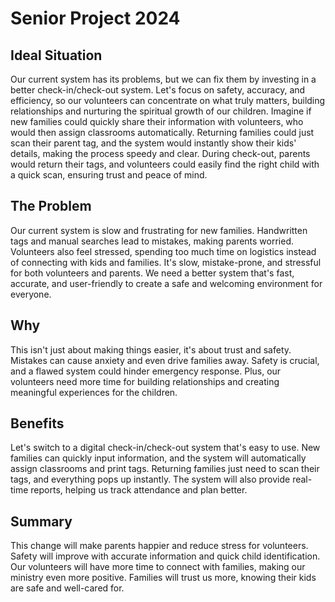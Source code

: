 # Senior Project 2024

## Ideal Situation

Our current system has its problems, but we can fix them by investing in a better check-in/check-out system. Let's focus on safety, accuracy, and efficiency, so our volunteers can concentrate on what truly matters, building relationships and nurturing the spiritual growth of our children.  Imagine if new families could quickly share their information with volunteers, who would then assign classrooms automatically. Returning families could just scan their parent tag, and the system would instantly show their kids' details, making the process speedy and clear. During check-out, parents would return their tags, and volunteers could easily find the right child with a quick scan, ensuring trust and peace of mind.

## The Problem

Our current system is slow and frustrating for new families. Handwritten tags and manual searches lead to mistakes, making parents worried. Volunteers also feel stressed, spending too much time on logistics instead of connecting with kids and families. It's slow, mistake-prone, and stressful for both volunteers and parents. We need a better system that's fast, accurate, and user-friendly to create a safe and welcoming environment for everyone.

## Why

This isn't just about making things easier, it's about trust and safety. Mistakes can cause anxiety and even drive families away. Safety is crucial, and a flawed system could hinder emergency response. Plus, our volunteers need more time for building relationships and creating meaningful experiences for the children.

## Benefits

Let's switch to a digital check-in/check-out system that's easy to use. New families can quickly input information, and the system will automatically assign classrooms and print tags. Returning families just need to scan their tags, and everything pops up instantly. The system will also provide real-time reports, helping us track attendance and plan better.

## Summary

This change will make parents happier and reduce stress for volunteers. Safety will improve with accurate information and quick child identification. Our volunteers will have more time to connect with families, making our ministry even more positive. Families will trust us more, knowing their kids are safe and well-cared for.
